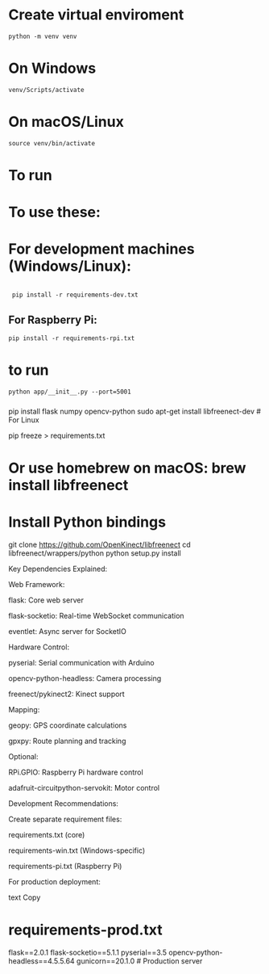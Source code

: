 # Create virtual enviroment
```
python -m venv venv
```


# On Windows
```
venv/Scripts/activate

```

# On macOS/Linux
```
source venv/bin/activate
```

# To run

# To use these:

# For development machines (Windows/Linux):

```

 pip install -r requirements-dev.txt

```
## For Raspberry Pi:

```
pip install -r requirements-rpi.txt

```

# to run
```
python app/__init__.py --port=5001

```
###

pip install flask numpy opencv-python
sudo apt-get install libfreenect-dev  # For Linux


pip freeze > requirements.txt
# Or use homebrew on macOS: brew install libfreenect

# Install Python bindings
git clone https://github.com/OpenKinect/libfreenect
cd libfreenect/wrappers/python
python setup.py install


Key Dependencies Explained:

Web Framework:

flask: Core web server

flask-socketio: Real-time WebSocket communication

eventlet: Async server for SocketIO

Hardware Control:

pyserial: Serial communication with Arduino

opencv-python-headless: Camera processing

freenect/pykinect2: Kinect support

Mapping:

geopy: GPS coordinate calculations

gpxpy: Route planning and tracking

Optional:

RPi.GPIO: Raspberry Pi hardware control

adafruit-circuitpython-servokit: Motor control

Development Recommendations:

Create separate requirement files:

requirements.txt (core)

requirements-win.txt (Windows-specific)

requirements-pi.txt (Raspberry Pi)

For production deployment:

text
Copy
# requirements-prod.txt
flask==2.0.1
flask-socketio==5.1.1
pyserial==3.5
opencv-python-headless==4.5.5.64
gunicorn==20.1.0  # Production server